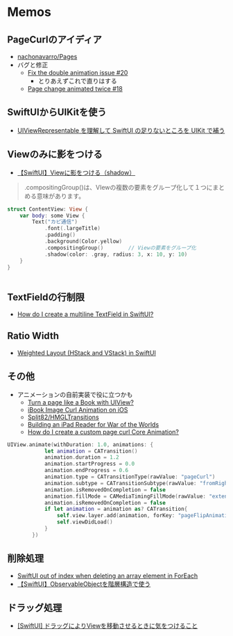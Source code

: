 #  Memos
## PageCurlのアイディア
- [nachonavarro/Pages](https://github.com/nachonavarro/Pages)
- バグと修正
    - [Fix the double animation issue \#20](https://github.com/nachonavarro/Pages/pull/20/files)
        - とりあえずこれで直りはする
    - [Page change animated twice \#18](https://github.com/nachonavarro/Pages/issues/18)

## SwiftUIからUIKitを使う
- [UIViewRepresentable を理解して SwiftUI の足りないところを UIKit で補う](https://qiita.com/maiyama18/items/e36608af7e39f81af01c#coordinator)

## Viewのみに影をつける
- [【SwiftUI】Viewに影をつける（shadow）](https://capibara1969.com/2017/)

>.compositingGroup()は、VIewの複数の要素をグループ化して１つにまとめる意味があります。

```swift 
struct ContentView: View {
    var body: some View {
        Text("カピ通信")
            .font(.largeTitle)
            .padding()
            .background(Color.yellow)
            .compositingGroup()        // Viewの要素をグループ化
            .shadow(color: .gray, radius: 3, x: 10, y: 10)
    }
}
 
```

## TextFieldの行制限
- [How do I create a multiline TextField in SwiftUI?](https://stackoverflow.com/questions/56471973/how-do-i-create-a-multiline-textfield-in-swiftui)

## Ratio Width
- [Weighted Layout \(HStack and VStack\) in SwiftUI](https://swiftuirecipes.com/blog/weighted-layout-hstack-and-vstack-in-swiftui)

## その他
- アニメーションの自前実装で役に立つかも
    - [Turn a page like a Book with UIView?](https://stackoverflow.com/questions/477078/turn-a-page-like-a-book-with-uiview)
    - [iBook Image Curl Animation on iOS](https://stackoverflow.com/questions/39222887/ibook-image-curl-animation-on-ios)
    - [Split82/HMGLTransitions](https://github.com/Split82/HMGLTransitions/tree/master/Classes)
    - [Building an iPad Reader for War of the Worlds](https://code.tutsplus.com/tutorials/building-an-ipad-reader-for-emwar-of-the-worldsem--mobile-7406)
    - [How do I create a custom page curl Core Animation?](https://stackoverflow.com/questions/1489061/how-do-i-create-a-custom-page-curl-core-animation)
    
```swift
UIView.animate(withDuration: 1.0, animations: {
            let animation = CATransition()
            animation.duration = 1.2
            animation.startProgress = 0.0
            animation.endProgress = 0.6
            animation.type = CATransitionType(rawValue: "pageCurl")
            animation.subtype = CATransitionSubtype(rawValue: "fromRight")
            animation.isRemovedOnCompletion = false
            animation.fillMode = CAMediaTimingFillMode(rawValue: "extended")
            animation.isRemovedOnCompletion = false
            if let animation = animation as? CATransition{
                self.view.layer.add(animation, forKey: "pageFlipAnimation")
                self.viewDidLoad()
            }
        })
```

## 削除処理
- [SwiftUI out of index when deleting an array element in ForEach](https://stackoverflow.com/questions/61430999/swiftui-out-of-index-when-deleting-an-array-element-in-foreach)
- [【SwiftUI】ObservableObjectを階層構造で使う](https://capibara1969.com/3598/)

## ドラッグ処理
- [\[SwiftUI\] ドラッグによりViewを移動させるときに気をつけること](https://software.small-desk.com/development/2020/05/18/tips-swiftui-viewdrag/)
